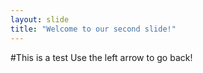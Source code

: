 ```yaml
---
layout: slide
title: "Welcome to our second slide!"
---
```

#This is a test
Use the left arrow to go back!
